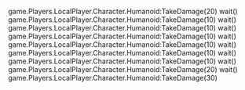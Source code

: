 game.Players.LocalPlayer.Character.Humanoid:TakeDamage(20)
wait() 
game.Players.LocalPlayer.Character.Humanoid:TakeDamage(10)
wait() 
game.Players.LocalPlayer.Character.Humanoid:TakeDamage(10)
wait() 
game.Players.LocalPlayer.Character.Humanoid:TakeDamage(10)
wait() 
game.Players.LocalPlayer.Character.Humanoid:TakeDamage(10)
wait() 
game.Players.LocalPlayer.Character.Humanoid:TakeDamage(10)
wait() 
game.Players.LocalPlayer.Character.Humanoid:TakeDamage(10)
wait() 
game.Players.LocalPlayer.Character.Humanoid:TakeDamage(20)
wait() 
game.Players.LocalPlayer.Character.Humanoid:TakeDamage(30)
